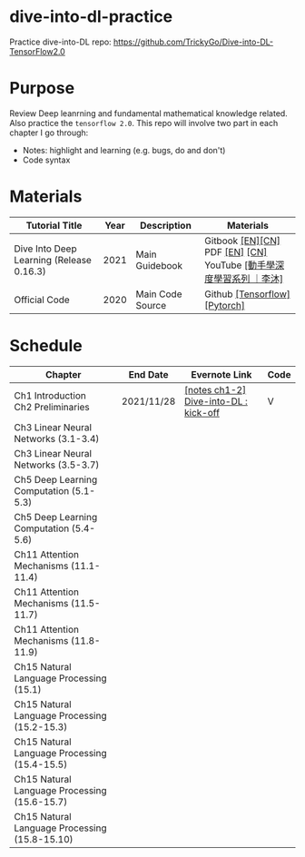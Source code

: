 # dive-into-dl-practice
Practice dive-into-DL repo: https://github.com/TrickyGo/Dive-into-DL-TensorFlow2.0 



# Purpose 

Review Deep leanrning and fundamental mathematical knowledge related. Also practice the `tensorflow 2.0`. This repo will involve two part in each chapter I go through:

* Notes: highlight and learning (e.g. bugs, do and don't)
* Code syntax



# Materials

| Tutorial Title                                 | Year | Description      | Materials                                                    |
| ---------------------------------------------- | ---- | ---------------- | ------------------------------------------------------------ |
| Dive Into Deep Learning (Release 0.16.3)<br /> | 2021 | Main Guidebook   | Gitbook [[EN]](https://www.d2l.ai/)[[CN]](https://zh.d2l.ai/)<br />PDF [[EN]](https://d2l.ai/d2l-en.pdf) [[CN]](https://zh.d2l.ai/d2l-zh.pdf)<br />YouTube [[動手學深度學習系列 ｜李沐]](https://www.youtube.com/watch?v=kGktiYF5upk&list=PLLbeS1kM6teJqdFzw1ICHfa4a1y0hg8Ax) |
| Official Code                                  | 2020 | Main Code Source | Github [[Tensorflow]](https://trickygo.github.io/Dive-into-DL-TensorFlow2.0/#/)<br />[[Pytorch]](https://tangshusen.me/Dive-into-DL-PyTorch/#/) |



# Schedule

| Chapter                                       | End Date   | Evernote Link                                                | Code |
| --------------------------------------------- | ---------- | ------------------------------------------------------------ | ---- |
| Ch1 Introduction <br />Ch2 Preliminaries      | 2021/11/28 | [[notes ch1-2] Dive-into-DL : kick-off](https://www.evernote.com/shard/s416/sh/ea4fcaa2-63ff-902f-7a7c-64414004f6d1/4a2d31836ccce9dd2be9d19b44c5603b) | V    |
| Ch3 Linear Neural Networks (3.1-3.4)          |            |                                                              |      |
| Ch3 Linear Neural Networks (3.5-3.7)          |            |                                                              |      |
| Ch5 Deep Learning Computation (5.1-5.3)       |            |                                                              |      |
| Ch5 Deep Learning Computation (5.4-5.6)       |            |                                                              |      |
| Ch11 Attention Mechanisms (11.1-11.4)         |            |                                                              |      |
| Ch11 Attention Mechanisms (11.5-11.7)         |            |                                                              |      |
| Ch11 Attention Mechanisms (11.8-11.9)         |            |                                                              |      |
| Ch15 Natural Language Processing (15.1)       |            |                                                              |      |
| Ch15 Natural Language Processing (15.2-15.3)  |            |                                                              |      |
| Ch15 Natural Language Processing (15.4-15.5)  |            |                                                              |      |
| Ch15 Natural Language Processing (15.6-15.7)  |            |                                                              |      |
| Ch15 Natural Language Processing (15.8-15.10) |            |                                                              |      |

